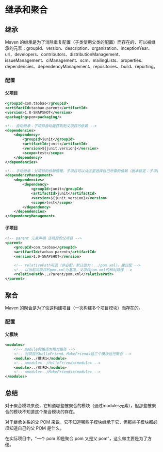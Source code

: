 # 继承和聚合

## 继承
Maven 的继承是为了消除重复配置（子类使用父类的配置）而存在的，可以被继承的元素：groupId、version、description、organization、inceptionYear、url、developers、contributors、distributionManagement、issueManagement、ciManagement、scm、mailingLists、properties、dependencies、dependencyManagement、repositories、build、reporting。

### 配置

#### 父项目
```xml
<groupId>com.taobao</groupId>
<artifactId>taobao-parent</artifactId>
<version>1.0-SNAPSHOT</version>
<packaging>pom<packaging/>

<!-- 自动继承：子项目自动能获取到父项目的依赖 -->
<dependencies>
    <dependency>
        <groupId>junit</groupId>
        <artifactId>junit</artifactId>
        <version>${junit.version}</version>
        <scope>test</scope>
    </dependency>
</dependencies>

<!-- 手动继承：父项目的依赖管理，子项目可以从这里选择自己所需的依赖（版本锁定：子项目配置所需依赖时，无需配置依赖的版本号，直接使用父项目中的版本号），这样的好处是子模块可以有选择行的继承，而不需要全部继承。 -->
<dependencyManagement>
    <dependencies>
        <dependency>
            <groupId>junit</groupId>
            <artifactId>junit</artifactId>
            <version>${junit.version}</version>
            <scope>test</scope>
        </dependency>
    </dependencies>
</dependencyManagement>
```
#### 子项目
```xml
<!-- parent 元素声明 该项目的父项目 -->
<parent>
    <groupId>com.taobao</groupId>
    <artifactId>taobao-parent</artifactId>
    <version>1.0-SNAPSHOT</version>

    <!-- relativePath可选（非必配，默认值为：../pom.xml），建议配 -->
    <!-- 以当前问项目的pom.xml为基准，父项目pom.xml的相对路径 -->
    <relativePath>../Parent/pom.xml</relativePath>
</parent>
```

## 聚合
Maven 的聚合是为了快速构建项目（一次构建多个项目模块）而存在的。

### 配置

#### 父模块
```xml
<modules>
    <!-- module的路径为相对路径 -->
    <!-- 对项目的HelloFriend、MakeFriends这三个模块进行聚合 -->
    <module>../模块1</module>
    <!-- <module>../HelloFriend</module> -->
    <module>../模块2</module>
    <!-- <module>../MakeFriends</module> -->
</modules>
```

## 总结
对于聚合模块来说，它知道哪些被聚合的模块（通过modules元素），但那些被聚合的模块不知道这个聚合模块的存在。

对于继承关系的父 POM 来说，它不知道哪些子模块继承于它，但那些子模块都必须知道自己的父 POM 是什么。

在实际项目中，“一个 pom 即是聚合 pom 又是父 pom”，这么做主要是为了方便。